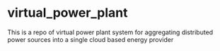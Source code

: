 # virtual_power_plant
This is a repo of virtual power plant system for aggregating distributed power sources into a single cloud based energy provider
